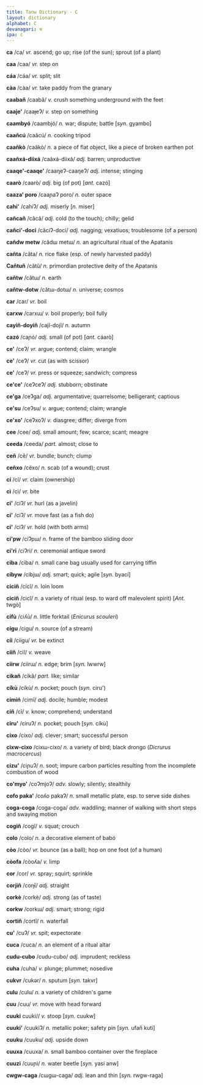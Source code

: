 ```yaml
---
title: Tanw Dictionary - C
layout: dictionary
alphabet: C
devanagari: च
ipa: c
---
```


__ca__  /ca/ _vr._  ascend; go up; rise (of the sun); sprout (of a plant)   


__caa__ /caa/ _vr._  step on       


__cáa__ /cáa/ _vr._  split; slit       


__càa__ /càa/ _vr._  take paddy from the granary       


__caabañ__ /caabã/  _v._  crush something underground with the feet       


__caaje'__ /caaɟeɁ/  _v._  step on something       


__caambyó__ /caambjó/ _n._  war; dispute; battle  [_syn._  gyambo]    


__caañcú__ /caãcú/  _n._  cooking tripod        


__caañkò__ /caãkò/  _n._  a piece of flat object, like a piece of broken earthen pot        


__caañxá-diixá__ /caãxá-diixá/ _adj._  barren; unproductive        


__caaqe'-caaqe'__ /caaŋeɁ-caaŋeɁ/ _adj._  intense; stinging       


__caarò__ /caarò/ _adj._  big (of pot) [_ant._  cazó]    


__caaza' poro__ /caaɲaɁ poro/ _n._  outer space       


__cahi'__ /cahiɁ/ _adj._  miserly [_n._  miser]   


__cañcañ__  /cãcã/ _adj._  cold (to the touch); chilly; gelid       


__cañci'-doci__ /cãciɁ-doci/ _adj._  nagging; vexatiuos; troublesome (of a person)        


__cañdw metw__  /cãdɯ metɯ/ _n._  an agricultural ritual of the Apatanis        


__cañta__ /cãta/ _n._  rice flake (esp. of newly harvested paddy)       


__Cañtuñ__  /cãtũ/ _n._  primordian protective deity of the Apatanis       


__cañtw__ /cãtɯ/ _n._  earth       


__cañtw-dotw__ /cãtɯ-dotɯ/ _n._  universe; cosmos        


__car__ /car/ _vr._  boil        


__carxw__ /carxɯ/ _v._  boil properly; boil fully       


__cayiñ-doyiñ__ /cajĩ-dojĩ/ _n._  autumn        


__cazó__  /caɲó/ _adj._  small (of pot) [_ant._  cáarò]   


__ce'__ /ceɁ/ _vr._  argue; contend; claim; wrangle        


__ce'__ /ceɁ/ _vr._  cut (as with scissor)        


__ce'__ /ceɁ/ _vr._  press or squeeze; sandwich; compress       


__ce'ce'__	/ceɁceɁ/ _adj._	stubborn; obstinate


__ce'ga__ /ceɁga/ _adj._  argumentative; quarrelsome; belligerant; captious       


__ce'su__ /ceɁsu/ _v._  argue; contend; claim; wrangle        


__ce'xo'__  /ceɁxoɁ/ _v._  diasgree; differ; diverge from        


__cee__ /cee/ _adj._  small amount; few; scarce; scant; meagre        


__ceeda__ /ceeda/ _part._ almost; close to        


__ceñ__ /cẽ/ _vr._  bundle; bunch; clump        


__ceñxo__ /cẽxo/ _n._  scab (of a wound); crust       


__cí__  /cí/ _vr._  claim (ownership)       


__cì__  /cì/ _vr._  bite        


__ci'__ /ciɁ/ _vr._  hurl (as a javelin)       


__ci'__ /ciɁ/ _vr._  move fast (as a fish do)        


__ci'__ /ciɁ/ _vr._  hold (with both arms)        


__ci'pw__ /ciɁpɯ/ _n._  frame of the bamboo sliding door        


__ci'ri__ /ciɁri/ _n._  ceremonial antique sword        


__ciba__  /ciba/ _n._  small cane bag usually used for carrying tiffin       


__cibyw__ /cibjɯ/ _adj._  smart; quick; agile [_syn._  byací]   


__ciciñ__ /cicĩ/ _n._  loin loom       


__ciciñ__ /cicĩ/ _n._  a variety of ritual (esp. to ward off malevolent spirit) [_Ant._  twgò]    


__cifù__  /ciʎù/ _n._  little forktail (_Enicurus scouleri_)       


__cigu__  /cigu/ _n._  source (of a stream)       


__cíi__ /cíigu/ _vr._  be extinct        


__ciiñ__  /ciĩ/ _v._  weave       


__ciirw__ /ciirɯ/ _n._  edge; brim  [_syn._  lwwrw]   


__cikañ__ /cikã/ _part._ like; similar    


__cíkù__ /cíkù/ _n._ pocket; pouch (_syn._ ciru')


__cimiń__ /cimĩ/ _adj._  docile; humble; modest        


__ciñ__ /cĩ/ _v._  know; comprehend; understand        


__ciru'__ /ciruɁ/ _n._  pocket; pouch [_syn._  cíkù]    


__cixo__  /cixo/ _adj._  clever; smart; successful person        


__cixw-cixo__ /cixɯ-cixo/ _n._  a variety of bird; black drongo (_Dicrurus macrocercus_)        


__cizu'__ /ciɲuɁ/ _n._  soot; impure carbon particles resulting from the incomplete combustion of wood        


__co'myo'__ /coɁmjoɁ/ _adv._  slowly; silently; stealthily 


__cofo paka'__ /coʎo pakaɁ/ _n._ small metallic plate, esp. to serve side dishes


__coga-coga__ /coga-coga/ _adv._  waddling; manner of walking with short steps and swaying motion       


__cogiñ__ /cogĩ/ _v._  squat; crouch       


__colo__  /colo/ _n._  a decorative element of babó        


__còo__ /còo/ _vr._  bounce (as a ball); hop on one foot (of a human)        


__còofa__ /còoʎa/ _v._  limp        


__cor__ /cor/ _vr._  spray; squirt; sprinkle       


__corjiñ__  /corɟĩ/ _adj._  straight        


__corkè__ /corkè/ _adj._  strong (as of taste)       


__corkw__ /corkɯ/ _adj._  smart; strong; rigid        


__cortiñ__  /cortĩ/ _n._  waterfall       


__cu'__ /cuɁ/ _vr._  spit; expectorate       


__cuca__ /cuca/  _n._  an element of a ritual altar        


__cudu-cubo__ /cudu-cubo/ _adj._  imprudent; reckless       


__cuha__  /cuha/ _v._  plunge; plummet; nosedive       


__cukvr__ /cukǝr/ _n._  sputum  [_syn._  takvr]   


__culu__  /culu/ _n._  a variety of children's game        


__cuu__ /cuu/ _vr._  move with head forward        


__cuuki__ cuuki// _v._  stoop [_syn._  cuukw]   


__cuuki'__  /cuukiɁ/ _n._  metallic poker; safety pin  [_syn._  ufañ kuti]   


__cuuku__ /cuuku/ _adj._  upside down       


__cuuxa__ /cuuxa/ _n._  small bamboo container over the fireplace       


__cuuzi__ /cuuɲi/ _n._  water beetle  [_syn._  yasi anw]    


__cwgw-caga__ /cɯgɯ-caga/ _adj._  lean and thin [_syn._  rwgw-raga]   
